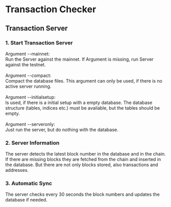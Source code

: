 # Transaction Checker

## Transaction Server

### 1. Start Transaction Server
Argument --mainnet:\
Run the Server against the mainnet. If Argument is missing, run Server against the testnet.\
\
Argument --compact:\
Compact the database files. This argument can only be used, if there is no active server running.\
\
Argument --initialsetup:\
Is used, if there is a initial setup with a empty database. The database structure (tables, indices etc.) must be available, but the tables should be empty.\
\
Argument --serveronly:\
Just run the server, but do nothing with the database.

### 2. Server Information
The server detects the latest block number in the database and in the chain. If there are missing blocks they are fetched from the chain and inserted in the database. But there are not only blocks stored, also transactions and addresses.

### 3. Automatic Sync
The server checks every 30 seconds the block numbers and updates the database if needed.
